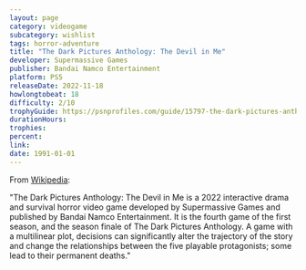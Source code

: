 ```yaml
---
layout: page
category: videogame
subcategory: wishlist
tags: horror-adventure
title: "The Dark Pictures Anthology: The Devil in Me"
developer: Supermassive Games
publisher: Bandai Namco Entertainment
platform: PS5
releaseDate: 2022-11-18
howlongtobeat: 18
difficulty: 2/10
trophyGuide: https://psnprofiles.com/guide/15797-the-dark-pictures-anthology-the-devil-in-me-trophy-guide
durationHours:
trophies:
percent:
link:
date: 1991-01-01
---
```


From [Wikipedia](https://en.wikipedia.org/wiki/The_Dark_Pictures_Anthology:_The_Devil_in_Me):

"The Dark Pictures Anthology: The Devil in Me is a 2022 interactive drama and survival horror video game developed by Supermassive Games and published by Bandai Namco Entertainment. It is the fourth game of the first season, and the season finale of The Dark Pictures Anthology. A game with a multilinear plot, decisions can significantly alter the trajectory of the story and change the relationships between the five playable protagonists; some lead to their permanent deaths."
